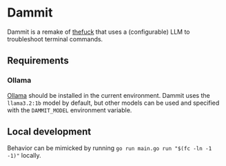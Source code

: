 # Dammit

Dammit is a remake of [thefuck](https://github.com/nvbn/thefuck) that uses a (configurable) LLM to troubleshoot terminal commands.

## Requirements

### Ollama

[Ollama](https://ollama.com/) should be installed in the current environment. Dammit uses the `llama3.2:1b` model by default, but other models can be used and specified with the `DAMMIT_MODEL` environment variable.

## Local development

Behavior can be mimicked by running `go run main.go run "$(fc -ln -1 -1)"` locally.